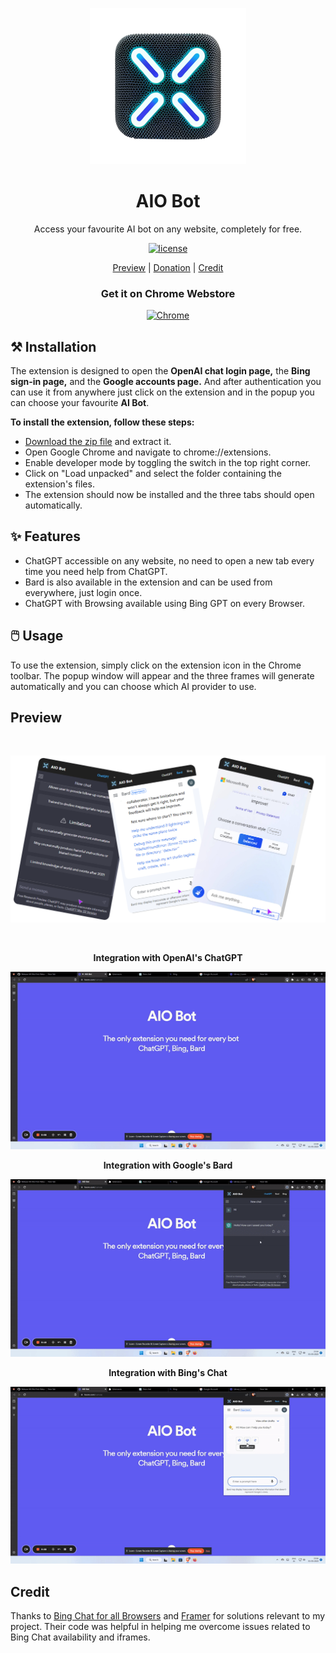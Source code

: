 <p align="center">
    <img src="./assets/icon.png" height="250px">
</p>

<h1 align="center">AIO Bot</h1>

<div align="center">

Access your favourite AI bot on any website, completely for free.

[![license][license-image]][license-url]


[Preview](#Preview) | [Donation](https://www.buymeacoffee.com/umpixel) | [Credit](#Credit)

### Get it on Chrome Webstore 

[![Chrome][Chrome-image]][Chrome-url]

[Chrome-image]: https://img.shields.io/badge/-Chrome-brightgreen?logo=google-chrome&logoColor=white

[Chrome-url]: https://chrome.google.com/webstore/detail/all-in-one-ai-bot/nlfembngkmgelahbccckandolbmajjpm

[license-image]: http://img.shields.io/badge/license-MIT-blue.svg

[license-url]: https://github.com/madhurgoyal19/aio-bot/blob/master/LICENSE


</div>

## ⚒️ Installation

The extension is designed to open the **OpenAI chat login page,** the **Bing sign-in page,** and the **Google accounts page.** And after authentication you can use it from anywhere just click on the extension and in the popup you can choose your favourite **AI Bot**.

**To install the extension, follow these steps:**

- [Download the zip file](https://github.com/madhurgoyal19/aio-bot/releases/tag/V1.0.0) and extract it.
- Open Google Chrome and navigate to chrome://extensions.
- Enable developer mode by toggling the switch in the top right corner.
- Click on "Load unpacked" and select the folder containing the extension's files.
- The extension should now be installed and the three tabs should open automatically.



## ✨ Features

- ChatGPT accessible on any website, no need to open a new tab every time you need help from ChatGPT.  
- Bard is also available in the extension and can be used from everywhere, just login once.
- ChatGPT with Browsing available using Bing GPT on every Browser.

## 🖱️ Usage

To use the extension, simply click on the extension icon in the Chrome toolbar. The popup window will appear and the three frames will generate automatically and you can choose which AI provider to use.

## Preview

</br>

![](github/bots.png)

</br>


<div align="center">


**Integration with OpenAI's ChatGPT**

![](github/gpt.gif)

**Integration with Google's Bard**

![](github/bard.gif)

**Integration with Bing's Chat**

![](github/bing.gif)

</div>


## Credit

Thanks to [Bing Chat for all Browsers](https://github.com/anaclumos/bing-chat-for-all-browsers) and [Framer](https://github.com/MartinWie/Framer) for solutions relevant to my project. Their code was helpful in helping me overcome issues related to Bing Chat availability and iframes.

